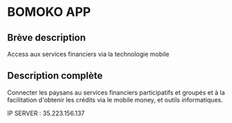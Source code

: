 # BOMOKO APP
## Brève description 
Access aux services financiers via la technologie mobile

## Description complète 

Connecter les paysans au services financiers participatifs et groupés et à la facilitation d'obtenir les crédits via le mobile money, et outils informatiques.

IP SERVER : 35.223.156.137
